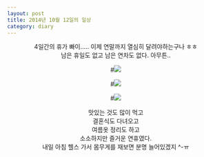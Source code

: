 ```yaml
---
layout: post
title: 2014년 10월 12일의 일상
category: diary
---
```

<center>
4일간의 휴가 빠이..... 이제 연말까지 열심히 달려야하는구나 ㅎㅎ<br>
남은 휴일도 없고 남은 연차도 없다. 아무튼..

#![](__imgUrl__/1.jpg)

#![](__imgUrl__/2.jpg)

#![](__imgUrl__/3.jpg)

맛있는 것도 많이 먹고<br>
결혼식도 다녀오고<br>
여름옷 정리도 하고<br>
소소하지만 즐거운 연휴였다.<br>
내일 아침 헬스 가서 몸무게를 재보면 분명 늘어있겠지 ^-ㅠ
</center>